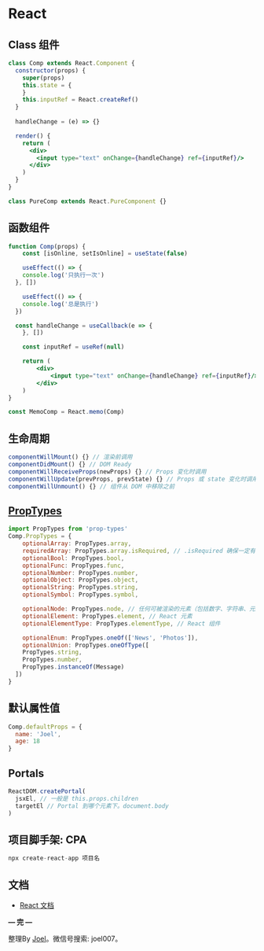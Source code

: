 # React

## Class 组件

```jsx
class Comp extends React.Component {
  constructor(props) {
    super(props)
    this.state = {
    }
    this.inputRef = React.createRef()
  }
  
  handleChange = (e) => {}

  render() {
    return (
      <div>
        <input type="text" onChange={handleChange} ref={inputRef}/>
      </div>
    )
  }
}

class PureComp extends React.PureComponent {}
```

## 函数组件

```jsx
function Comp(props) {
	const [isOnline, setIsOnline] = useState(false)

	useEffect(() => {
    console.log('只执行一次')
  }, [])

	useEffect(() => {
    console.log('总是执行')
  })

  const handleChange = useCallback(e => {
	}, [])

	const inputRef = useRef(null)

	return (
		<div>
			<input type="text" onChange={handleChange} ref={inputRef}/>
		</div>
	)
}

const MemoComp = React.memo(Comp)
```

## 生命周期

```jsx
componentWillMount() {} // 渲染前调用 
componentDidMount() {} // DOM Ready
componentWillReceiveProps(newProps) {} // Props 变化时调用
componentWillUpdate(prevProps, prevState) {} // Props 或 state 变化时调用
componentWillUnmount() {} // 组件从 DOM 中移除之前
```

## [PropTypes](https://react.docschina.org/docs/typechecking-with-proptypes.html#proptypes)

```jsx
import PropTypes from 'prop-types'
Comp.PropTypes = {
	optionalArray: PropTypes.array,
	requiredArray: PropTypes.array.isRequired, // .isRequired 确保一定有。
    optionalBool: PropTypes.bool,
    optionalFunc: PropTypes.func,
    optionalNumber: PropTypes.number,
    optionalObject: PropTypes.object,
    optionalString: PropTypes.string,
    optionalSymbol: PropTypes.symbol,

	optionalNode: PropTypes.node, // 任何可被渲染的元素（包括数字、字符串、元素或数组）
	optionalElement: PropTypes.element, // React 元素
	optionalElementType: PropTypes.elementType, // React 组件

	optionalEnum: PropTypes.oneOf(['News', 'Photos']),
	optionalUnion: PropTypes.oneOfType([
    PropTypes.string,
    PropTypes.number,
    PropTypes.instanceOf(Message)
  ])
}
```

## 默认属性值

```jsx
Comp.defaultProps = {
  name: 'Joel',
  age: 18
}
```

## Portals

```jsx
ReactDOM.createPortal(
  jsxEl, // 一般是 this.props.children
  targetEl // Portal 到哪个元素下。document.body
)
```

## 项目脚手架: CPA
```js
npx create-react-app 项目名
```

## 文档

- [React 文档](https://react.docschina.org/docs/getting-started.html)

**— 完 —**

整理By [Joel](https://github.com/iamjoel)。微信号搜索: joel007。
